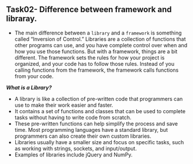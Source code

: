 ## Task02- Difference between framework and libraray.

- The main difference between a `library` and a `framework` is something called “Inversion of Control.” Libraries are a collection of functions that other programs can use, and you have complete control over when and how you use those functions. But with a framework, things are a bit different. The framework sets the rules for how your project is organized, and your code has to follow those rules. Instead of you calling functions from the framework, the framework calls functions from your code.

**_What is a Library?_**

- A library is like a collection of pre-written code that programmers can use to make their work easier and faster.
- It contains a set of functions and classes that can be used to complete tasks without having to write code from scratch.
- These pre-written functions can help simplify the process and save time. Most programming languages have a standard library, but programmers can also create their own custom libraries.
- Libraries usually have a smaller size and focus on specific tasks, such as working with strings, sockets, and input/output.
- Examples of libraries include jQuery and NumPy.
